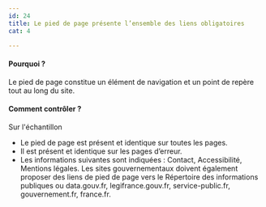```yaml
---
id: 24
title: Le pied de page présente l’ensemble des liens obligatoires
cat: 4

---
```


#### Pourquoi ?

Le pied de page constitue un élément de navigation et un point de repère tout au long du site.

#### Comment contrôler ?

Sur l'échantillon
* Le pied de page est présent et identique sur toutes les pages.
* Il est présent et identique sur les pages d’erreur.
* Les informations suivantes sont indiquées : Contact, Accessibilité, Mentions légales. Les sites gouvernementaux doivent également proposer des liens de pied de page vers le Répertoire des informations publiques ou data.gouv.fr, legifrance.gouv.fr, service-public.fr, gouvernement.fr, france.fr.